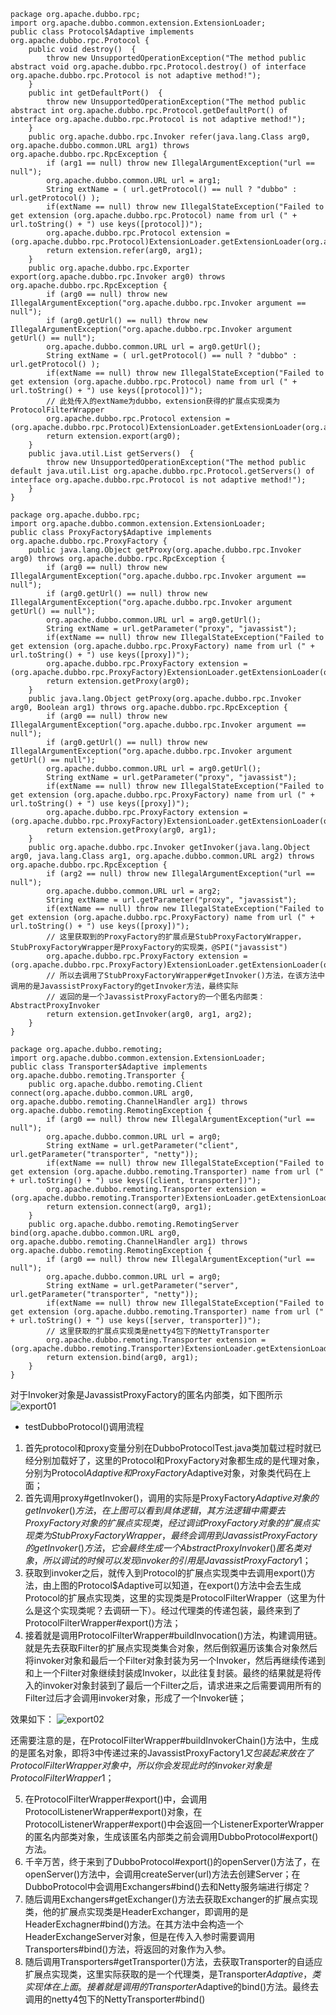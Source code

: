 ```
package org.apache.dubbo.rpc;
import org.apache.dubbo.common.extension.ExtensionLoader;
public class Protocol$Adaptive implements org.apache.dubbo.rpc.Protocol {
	public void destroy()  {
		throw new UnsupportedOperationException("The method public abstract void org.apache.dubbo.rpc.Protocol.destroy() of interface org.apache.dubbo.rpc.Protocol is not adaptive method!");
	}
	public int getDefaultPort()  {
		throw new UnsupportedOperationException("The method public abstract int org.apache.dubbo.rpc.Protocol.getDefaultPort() of interface org.apache.dubbo.rpc.Protocol is not adaptive method!");
	}
	public org.apache.dubbo.rpc.Invoker refer(java.lang.Class arg0, org.apache.dubbo.common.URL arg1) throws org.apache.dubbo.rpc.RpcException {
		if (arg1 == null) throw new IllegalArgumentException("url == null");
		org.apache.dubbo.common.URL url = arg1;
		String extName = ( url.getProtocol() == null ? "dubbo" : url.getProtocol() );
		if(extName == null) throw new IllegalStateException("Failed to get extension (org.apache.dubbo.rpc.Protocol) name from url (" + url.toString() + ") use keys([protocol])");
		org.apache.dubbo.rpc.Protocol extension = (org.apache.dubbo.rpc.Protocol)ExtensionLoader.getExtensionLoader(org.apache.dubbo.rpc.Protocol.class).getExtension(extName);
		return extension.refer(arg0, arg1);
	}
	public org.apache.dubbo.rpc.Exporter export(org.apache.dubbo.rpc.Invoker arg0) throws org.apache.dubbo.rpc.RpcException {
		if (arg0 == null) throw new IllegalArgumentException("org.apache.dubbo.rpc.Invoker argument == null");
		if (arg0.getUrl() == null) throw new IllegalArgumentException("org.apache.dubbo.rpc.Invoker argument getUrl() == null");
		org.apache.dubbo.common.URL url = arg0.getUrl();
		String extName = ( url.getProtocol() == null ? "dubbo" : url.getProtocol() );
		if(extName == null) throw new IllegalStateException("Failed to get extension (org.apache.dubbo.rpc.Protocol) name from url (" + url.toString() + ") use keys([protocol])");
		// 此处传入的extName为dubbo，extension获得的扩展点实现类为ProtocolFilterWrapper
		org.apache.dubbo.rpc.Protocol extension = (org.apache.dubbo.rpc.Protocol)ExtensionLoader.getExtensionLoader(org.apache.dubbo.rpc.Protocol.class).getExtension(extName);
		return extension.export(arg0);
	}
	public java.util.List getServers()  {
		throw new UnsupportedOperationException("The method public default java.util.List org.apache.dubbo.rpc.Protocol.getServers() of interface org.apache.dubbo.rpc.Protocol is not adaptive method!");
	}
}
```

```
package org.apache.dubbo.rpc;
import org.apache.dubbo.common.extension.ExtensionLoader;
public class ProxyFactory$Adaptive implements org.apache.dubbo.rpc.ProxyFactory {
	public java.lang.Object getProxy(org.apache.dubbo.rpc.Invoker arg0) throws org.apache.dubbo.rpc.RpcException {
		if (arg0 == null) throw new IllegalArgumentException("org.apache.dubbo.rpc.Invoker argument == null");
		if (arg0.getUrl() == null) throw new IllegalArgumentException("org.apache.dubbo.rpc.Invoker argument getUrl() == null");
		org.apache.dubbo.common.URL url = arg0.getUrl();
		String extName = url.getParameter("proxy", "javassist");
		if(extName == null) throw new IllegalStateException("Failed to get extension (org.apache.dubbo.rpc.ProxyFactory) name from url (" + url.toString() + ") use keys([proxy])");
		org.apache.dubbo.rpc.ProxyFactory extension = (org.apache.dubbo.rpc.ProxyFactory)ExtensionLoader.getExtensionLoader(org.apache.dubbo.rpc.ProxyFactory.class).getExtension(extName);
		return extension.getProxy(arg0);
	}
	public java.lang.Object getProxy(org.apache.dubbo.rpc.Invoker arg0, Boolean arg1) throws org.apache.dubbo.rpc.RpcException {
		if (arg0 == null) throw new IllegalArgumentException("org.apache.dubbo.rpc.Invoker argument == null");
		if (arg0.getUrl() == null) throw new IllegalArgumentException("org.apache.dubbo.rpc.Invoker argument getUrl() == null");
		org.apache.dubbo.common.URL url = arg0.getUrl();
		String extName = url.getParameter("proxy", "javassist");
		if(extName == null) throw new IllegalStateException("Failed to get extension (org.apache.dubbo.rpc.ProxyFactory) name from url (" + url.toString() + ") use keys([proxy])");
		org.apache.dubbo.rpc.ProxyFactory extension = (org.apache.dubbo.rpc.ProxyFactory)ExtensionLoader.getExtensionLoader(org.apache.dubbo.rpc.ProxyFactory.class).getExtension(extName);
		return extension.getProxy(arg0, arg1);
	}
	public org.apache.dubbo.rpc.Invoker getInvoker(java.lang.Object arg0, java.lang.Class arg1, org.apache.dubbo.common.URL arg2) throws org.apache.dubbo.rpc.RpcException {
		if (arg2 == null) throw new IllegalArgumentException("url == null");
		org.apache.dubbo.common.URL url = arg2;
		String extName = url.getParameter("proxy", "javassist");
		if(extName == null) throw new IllegalStateException("Failed to get extension (org.apache.dubbo.rpc.ProxyFactory) name from url (" + url.toString() + ") use keys([proxy])");
		// 这里获取到的ProxyFactory的扩展点是StubProxyFactoryWrapper，StubProxyFactoryWrapper是ProxyFactory的实现类，@SPI("javassist")
		org.apache.dubbo.rpc.ProxyFactory extension = (org.apache.dubbo.rpc.ProxyFactory)ExtensionLoader.getExtensionLoader(org.apache.dubbo.rpc.ProxyFactory.class).getExtension(extName);
		// 所以去调用了StubProxyFactoryWrapper#getInvoker()方法，在该方法中调用的是JavassistProxyFactory的getInvoker方法，最终实际
		// 返回的是一个JavassistProxyFactory的一个匿名内部类：AbstractProxyInvoker
		return extension.getInvoker(arg0, arg1, arg2);
	}
}
```

```
package org.apache.dubbo.remoting;
import org.apache.dubbo.common.extension.ExtensionLoader;
public class Transporter$Adaptive implements org.apache.dubbo.remoting.Transporter {
	public org.apache.dubbo.remoting.Client connect(org.apache.dubbo.common.URL arg0, org.apache.dubbo.remoting.ChannelHandler arg1) throws org.apache.dubbo.remoting.RemotingException {
		if (arg0 == null) throw new IllegalArgumentException("url == null");
		org.apache.dubbo.common.URL url = arg0;
		String extName = url.getParameter("client", url.getParameter("transporter", "netty"));
		if(extName == null) throw new IllegalStateException("Failed to get extension (org.apache.dubbo.remoting.Transporter) name from url (" + url.toString() + ") use keys([client, transporter])");
		org.apache.dubbo.remoting.Transporter extension = (org.apache.dubbo.remoting.Transporter)ExtensionLoader.getExtensionLoader(org.apache.dubbo.remoting.Transporter.class).getExtension(extName);
		return extension.connect(arg0, arg1);
	}
	public org.apache.dubbo.remoting.RemotingServer bind(org.apache.dubbo.common.URL arg0, org.apache.dubbo.remoting.ChannelHandler arg1) throws org.apache.dubbo.remoting.RemotingException {
		if (arg0 == null) throw new IllegalArgumentException("url == null");
		org.apache.dubbo.common.URL url = arg0;
		String extName = url.getParameter("server", url.getParameter("transporter", "netty"));
		if(extName == null) throw new IllegalStateException("Failed to get extension (org.apache.dubbo.remoting.Transporter) name from url (" + url.toString() + ") use keys([server, transporter])");
		// 这里获取的扩展点实现类是netty4包下的NettyTransporter
		org.apache.dubbo.remoting.Transporter extension = (org.apache.dubbo.remoting.Transporter)ExtensionLoader.getExtensionLoader(org.apache.dubbo.remoting.Transporter.class).getExtension(extName);
		return extension.bind(arg0, arg1);
	}
}
```

对于Invoker对象是JavassistProxyFactory的匿名内部类，如下图所示
![export01](https://github.com/coderbruis/JavaSourceCodeLearning/blob/master/note/images/Dubbo/export01.png)


- testDubboProtocol()调用流程

1. 首先protocol和proxy变量分别在DubboProtocolTest.java类加载过程时就已经分别加载好了，这里的Protocol和ProxyFactory对象都生成的是代理对象，分别为Protocol$Adaptive和ProxyFactory$Adaptive对象，对象类代码在上面；
2. 首先调用proxy#getInvoker()，调用的实际是ProxyFactory$Adaptive对象的getInvoker()方法，在上图可以看到具体逻辑，其方法逻辑中需要去ProxyFactory对象的扩展点实现类，经过调试ProxyFactory对象的扩展点实现类为StubProxyFactoryWrapper，最终会调用到JavassistProxyFactory的getInvoker()方法，它会最终生成一个AbstractProxyInvoker()匿名类对象，所以调试的时候可以发现invoker的引用是JavassistProxyFactory$1；
3. 获取到invoker之后，就传入到Protocol的扩展点实现类中去调用export()方法，由上图的Protocol$Adaptive可以知道，在export()方法中会去生成Protocol的扩展点实现类，这里的实现类是ProtocolFilterWrapper（这里为什么是这个实现类呢？去调研一下）。经过代理类的传递包装，最终来到了ProtocolFilterWrapper#export()方法；
4. 接着就是调用ProtocolFilterWrapper#buildInvocation()方法，构建调用链。就是先去获取Filter的扩展点实现类集合对象，然后倒叙遍历该集合对象然后将invoker对象和最后一个Filter对象封装为另一个Invoker，然后再继续传递到和上一个Filter对象继续封装成Invoker，以此往复封装。最终的结果就是将传入的invoker对象封装到了最后一个Filter之后，请求进来之后需要调用所有的Filter过后才会调用invoker对象，形成了一个Invoker链；

效果如下：
![export02](https://github.com/coderbruis/JavaSourceCodeLearning/blob/master/note/images/Dubbo/export02.png)

还需要注意的是，在ProtocolFilterWrapper#buildInvokerChain()方法中，生成的是匿名对象，即将3中传递过来的JavassistProxyFactory$1又包装起来放在了ProtocolFilterWrapper对象中，所以你会发现此时的invoker对象是ProtocolFilterWrapper$1；

5. 在ProtocolFilterWrapper#export()中，会调用ProtocolListenerWrapper#export()对象，在ProtocolListenerWrapper#export()中会返回一个ListenerExporterWrapper的匿名内部类对象，生成该匿名内部类之前会调用DubboProtocol#export()方法。
6. 千辛万苦，终于来到了DubboProtocol#export()的openServer()方法了，在openServer()方法中，会调用createServer(url)方法去创建Server；在DubboProtocol中会调用Exchangers#bind()去和Netty服务端进行绑定？
7. 随后调用Exchangers#getExchanger()方法去获取Exchanger的扩展点实现类，他的扩展点实现类是HeaderExchanger，即调用的是HeaderExchagner#bind()方法。在其方法中会构造一个HeaderExchangeServer对象，但是在传入入参时需要调用Transporters#bind()方法，将返回的对象作为入参。
8. 随后调用Transporters#getTransporter()方法，去获取Transporter的自适应扩展点实现类，这里实际获取的是一个代理类，是Transporter$Adaptive，类实现体在上面。接着就是调用的Transporter$Adaptive的bind()方法。最终去调用的netty4包下的NettyTransporter#bind()